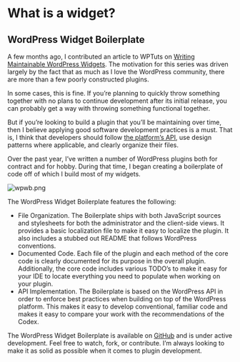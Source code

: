 # What is a widget?

## WordPress Widget Boilerplate

A few months ago, I contributed an article to WPTuts on [Writing Maintainable WordPress Widgets](http://wp.tutsplus.com/tutorials/widgets/writing-maintainable-wordpress-widgets-part-1-of-2/). The motivation for this series was driven largely by the fact that as much as I love the WordPress community, there are more than a few poorly constructed plugins.

In some cases, this is fine. If you’re planning to quickly throw something together with no plans to continue development after its initial release, you can probably get a way with throwing something functional together.

But if you’re looking to build a plugin that you’ll be maintaining over time, then I believe applying good software development practices is a must. That is, I think that developers should follow [the platform’s API](http://codex.wordpress.org/Widgets_API), use design patterns where applicable, and clearly organize their files.

Over the past year, I’ve written a number of WordPress plugins both for contract and for hobby. During that time, I began creating a boilerplate of code off of which I build most of my widgets.

![wpwb.png](/assets/wpwb.png)

The WordPress Widget Boilerplate features the following:

* File Organization. The Boilerplate ships with both JavaScript sources and stylesheets for both the administrator and the client-side views. It provides a basic localization file to make it easy to localize the plugin. It also includes a stubbed out README that follows WordPress conventions.
* Documented Code. Each file of the plugin and each method of the core code is clearly documented for its purpose in the overall plugin. Additionally, the core code includes various TODO’s to make it easy for your IDE to locate everything you need to populate when working on your plugin.
* API Implementation. The Boilerplate is based on the WordPress API in order to enforce best practices when building on top of the WordPress platform. This makes it easy to develop conventional, familiar code and makes it easy to compare your work with the recommendations of the Codex.

The WordPress Widget Boilerplate is available on [GitHub](https://github.com/tommcfarlin/WordPress-Widget-Boilerplate) and is under active development. Feel free to watch, fork, or contribute. I’m always looking to make it as solid as possible when it comes to plugin development.
